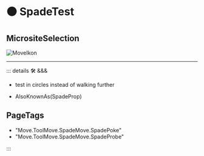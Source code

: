 # 🟠 <move>SpadeTest</move>

## MicrositeSelection

![MoveIkon](/Move/Move_Ikon.png)

---

<!-- =================================================== -->
<!-- =================================================== -->
<!-- =================================================== -->
<!-- =================================================== -->
<!-- =================================================== -->
::: details 🛠 <dev>&&&</dev>

- test in circles instead of walking further

- AlsoKnownAs(SpadeProp)

<h2>PageTags</h2>

- "Move.ToolMove.SpadeMove.SpadePoke"
- "Move.ToolMove.SpadeMove.SpadeProbe"

:::
